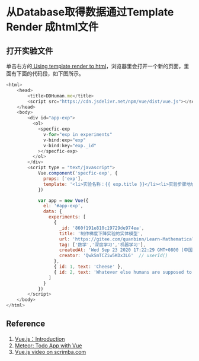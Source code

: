 # 从Database取得数据通过Template Render 成html文件

## 打开实验文件

单击右方的[ Using template render to html](http://tpcg.io/4HfWXgAf)，浏览器里会打开一个新的页面，里面有下面的代码段，如下图所示。

```javascript
<html>
    <head>
        <title>DDHuman.me</title>
        <script src="https://cdn.jsdelivr.net/npm/vue/dist/vue.js"></script>
    </head>
    <body>        
        <div id="app-exp">
          <ol>
            <specfic-exp
              v-for="exp in experiments"
              v-bind:exp="exp"
              v-bind:key="exp._id"
            ></specfic-exp>
          </ol>
        </div>
        <script type = "text/javascript">
            Vue.component('specfic-exp', {
              props: ['exp'],
              template: '<li>实验名称：{{ exp.title }}</li><li>实验步骤地址：{{ exp.url }}</li>'
            })

            var app = new Vue({
              el: '#app-exp',
              data: {
                experiments: [
                  {
                    _id: '860f191e810c19729de974ea',
                    title: '制作梯度下降实验的实体模型',
                    url: 'https://gitee.com/quanbinn/Learn-Mathematical-Olympiad-The-Interactive-Way/blob/master/chapters/%E5%BE%AE%E5%88%86/%E5%88%B6%E4%BD%9C%E6%A2%AF%E5%BA%A6%E4%B8%8B%E9%99%8D%E5%AE%9E%E9%AA%8C%E7%9A%84%E5%AE%9E%E4%BD%93%E6%A8%A1%E5%9E%8B.md',
                    tag: ['数学','深度学习','机器学习'],
                    createdAt: 'Wed Sep 23 2020 17:22:29 GMT+0800 (中国标准时间)', // new Date()
                    creator: 'QwkSmTCZiw5KDx3L6'  // userId()	
                  },
                  { id: 1, text: 'Cheese' },
                  { id: 2, text: 'Whatever else humans are supposed to eat' }
                ]
              }
            })
        </script>
    </body>
</html>
```

## Reference

1. [Vue.js：Introduction](https://vuejs.org/v2/guide/)
2. [Meteor: Todo App with Vue](https://www.meteor.com/tutorials/vue/components)
3. [Vue.js video on scrimba.com](https://scrimba.com/scrim/cQ3QVcr?pl=pXKqta)

